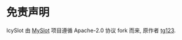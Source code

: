 # 免责声明

IcySlot 由 [MySlot](https://www.wowace.com/projects/myslot/) 项目遵循 Apache-2.0 协议 fork 而来, 原作者 [tg123](mailto:farmer1992@gmail.com).
